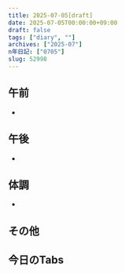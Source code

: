 ```yaml
---
title: 2025-07-05[draft]
date: 2025-07-05T00:00:00+09:00
draft: false
tags: ["diary", ""]
archives: ["2025-07"]
n年日記: ["0705"]
slug: 52998
---
```

## 午前
- 
## 午後
- 
## 体調
- 
## その他
## 今日のTabs